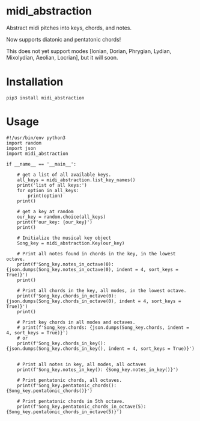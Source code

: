 # midi_abstraction

Abstract midi pitches into keys, chords, and notes.

Now supports diatonic and pentatonic chords!

This does not yet support modes [Ionian, Dorian, Phrygian, Lydian, Mixolydian, Aeolian, Locrian], but it will soon.

# Installation
```pip3 install midi_abstraction```

# Usage
```
#!/usr/bin/env python3
import random
import json
import midi_abstraction

if __name__ == '__main__':

	# get a list of all available keys.
	all_keys = midi_abstraction.list_key_names()
	print('list of all keys:')
	for option in all_keys:
		print(option)
	print()

	# get a key at random
	our_key = random.choice(all_keys)
	print(f'our_key: {our_key}')
	print()

	# Initialize the musical key object
	Song_key = midi_abstraction.Key(our_key)

	# Print all notes found in chords in the key, in the lowest octave.
	print(f'Song_key.notes_in_octave(0): {json.dumps(Song_key.notes_in_octave(0), indent = 4, sort_keys = True)}')
	print()

	# Print all chords in the key, all modes, in the lowest octave.
	print(f'Song_key.chords_in_octave(0): {json.dumps(Song_key.chords_in_octave(0), indent = 4, sort_keys = True)}')
	print()

	# Print key chords in all modes and octaves.
	# print(f'Song_key.chords: {json.dumps(Song_key.chords, indent = 4, sort_keys = True)}')
	# or
	print(f'Song_key.chords_in_key(): {json.dumps(Song_key.chords_in_key(), indent = 4, sort_keys = True)}')


	# Print all notes in key, all modes, all octaves
	print(f'Song_key.notes_in_key(): {Song_key.notes_in_key()}')

	# Print pentatonic chords, all octaves.
	print(f'Song_key.pentatonic_chords(): {Song_key.pentatonic_chords()}')

	# Print pentatonic chords in 5th octave.
	print(f'Song_key.pentatonic_chords_in_octave(5): {Song_key.pentatonic_chords_in_octave(5)}')

```
